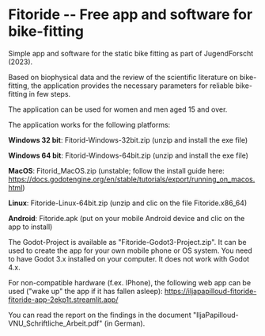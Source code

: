 # Fitoride -- Free app and software for bike-fitting

Simple app and software for the static bike fitting as part of JugendForscht (2023). 

Based on biophysical data and the review of the scientific literature 
on bike-fitting, the application provides the necessary parameters for 
reliable bike-fitting in few steps. 

The application can be used for women and men aged 15 and over. 

The application works for the following platforms: 

**Windows 32 bit**: Fitorid-Windows-32bit.zip (unzip and install the exe file)

**Windows 64 bit**: Fitorid-Windows-64bit.zip (unzip and install the exe file)

**MacOS**: Fitorid_MacOS.zip (unstable; follow the install guide here: https://docs.godotengine.org/en/stable/tutorials/export/running_on_macos.html)

**Linux**: Fitoride-Linux-64bit.zip (unzip and clic on the file Fitoride.x86_64)

**Android**: Fitoride.apk (put on your mobile Android device and clic on the app to install)

The Godot-Project is available as "Fitoride-Godot3-Project.zip". It can 
be used to create the app for your own mobile phone or OS system. You 
need to have Godot 3.x installed on your computer. It does not work 
with Godot 4.x.

For non-compatible hardware (f.ex. IPhone), the following web app can be used ("wake up" the app if it has fallen asleep): https://iljapapilloud-fitoride-fitoride-app-2ekp1t.streamlit.app/

You can read the report on the findings in the document 
"IljaPapilloud-VNU_Schriftliche_Arbeit.pdf" (in German). 
